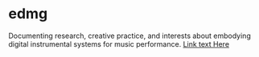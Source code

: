 # edmg
Documenting research, creative practice, and interests about embodying digital instrumental systems for music performance. 
[Link text Here](overview.md)